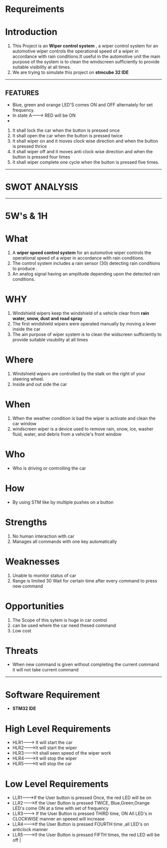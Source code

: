 # Requreiments

# Introduction
 1) This Project is an **Wiper control system** , a wiper control system for an automotive wiper controls the operational speed of a wiper in accordance with rain conditions.It useful in the automotive unit the main purpose of the system is to clean the windscreen sufficiently to provide suitable visibility at all times.
 2) We are trying to simulate this project on **stmcube 32 IDE**

---

 FEATURES
---
* Blue, green and orange LED'S comes ON and OFF alternately for set frequency.
* In state A---> RED will be ON
* 
1) It shall lock the car when the button is pressed once
2) It shall open the car when the button is pressed twice
3) It shall wiper on and it moves clock wise direction and when the button is pressed thrice
4) It shall wiper off and it moves anti clock wise direction and when the button is pressed four times
5) It shall wiper complete one cycle when the button is pressed five times.
---
# SWOT ANALYSIS
---
# 5W's & 1H
# What
1) A **wiper speed control system** for an automotive wiper controls the operational speed of a wiper in accordance with rain conditions. 
2) The control system includes a rain sensor (30) detecting rain conditions to produce . 
3) An analog signal having an amplitude depending upon the detected rain conditions.

# WHY
1) Windshield wipers keep the windshield of a vehicle clear from **rain water, snow, dust and road spray** 
2) The first windshield wipers were operated manually by moving a lever inside the car
3) The ain purpose of wiper system is to clean the widscreen sufficiently to provide suitable visubility at all times

# Where
1) Windshield wipers are controlled by the stalk on the right of your steering wheel. 
2) Inside and out side the car

# When
1) When the weather condition is bad the wiper is activate and clean the car window
2) windscreen wiper is a device used to remove rain, snow, ice, washer fluid, water, and debris from a vehicle's front window

# Who
* Who is driving or controlling the car

# How
* By using STM like by multiple pushes on a button
 
# Strengths
1) No human interaction with car
2) Manages all commands with one key automatically
 
# Weaknesses

1) Unable to monitor status of car
2) Range is limited
30 Wait for certain time after every command to press new command
# Opportunities

1) The Scope of this sytem is huge in car control
2) can be used where  the car need thesed command
3) Low cost
# Threats

* When new command is given without completing the current command it will not take current command
---
 
# Software Requirement
* **STM32 IDE**
# High Level Requirements

* HLR1---> It will start the car
* HLR2--->It will start the wiper  
* HLR3--->It shall seen speed of the wiper work 
* HLR4--->It will stop the wiper 
* HLR5--->It will stop the car 


# Low Level Requirements
 
* LLR1--->If the User button is pressed Once, the red LED will be on
* LLR2--->If the User Button is pressed TWICE, Blue,Green,Orange LED's come ON at a time with set of frequency 
* LLR3---> If the User Button is pressed THIRD time, ON All LED's in CLOCKWISE manner an speeed will increase
* LLR4--->If the User Button is pressed FOURTH time ,all LED's on anticlock manner
* LLR5--->If the User Button is pressed FIFTH times, the red LED will be off | 
